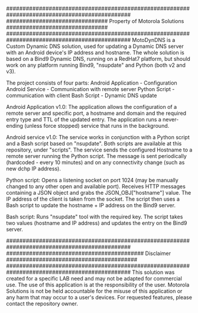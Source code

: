 ##############################################################################################
############################### Property of Motorola Solutions ###############################
##############################################################################################
MotoDynDNS is a Custom Dynamic DNS solution, used for updating a Dynamic DNS server with an Android device's IP address and hostname.
The whole solution is based on a Bind9 Dynamic DNS, running on a RedHat7 platform, but should work on any platform running Bind9, "nsupdate" and Python (both v2 and v3).

The project consists of four parts:
Android Application - Configuration
Android Service - Communication with remote server
Python Script - communication with client
Bash Script - Dynamic DNS update

Android Application v1.0:
The application allows the configuration of a remote server and specific port, a hostname and domain and the required entry type and TTL of the updated entry.
The application runs a never-ending (unless force stopped) service that runs in the background.

Android service v1.0:
The service works in conjunction with a Python script and a Bash script based on "nsupdate". Both scripts are available at this repository, under "scripts".
The service sends the configured Hostname to a remote server running the Python script.
The message is sent periodically (hardcoded - every 10 minutes) and on any connectivity change (such as new dchp IP address).

Python script:
Opens a listening socket on port 1024 (may be manually changed to any other open and available port).
Receives HTTP messages containing a JSON object and grabs the JSON_OBJ["hostname"] value.
The IP address of the client is taken from the socket.
The script then uses a Bash script to update the hostname + IP address on the Bind9 server.

Bash script:
Runs "nsupdate" tool with the required key.
The script takes two values (hostname and IP address) and updates the entry on the Bind9 server.

##############################################################################################
########################################## Disclaimer ########################################
##############################################################################################
This solution was created for a specific LAB need and may not be adapted for commercial use. The use of this application is at the responsibility of the user.
Motorola Solutions is not be held accountable for the misuse of this application or any harm that may occur to a user's devices.
For requested features, please contact the repository owner.



